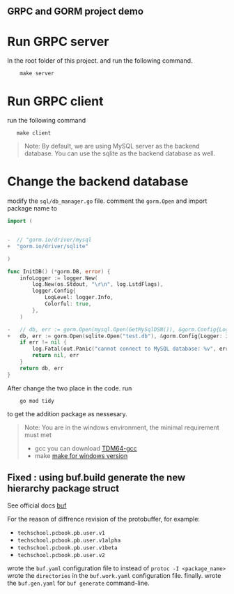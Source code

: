 ## GRPC and GORM project demo

# Run GRPC server

In the root folder of this project. and run the following command.

```shell
	make server
```


# Run GRPC client

run the following command

```shell
   make client
```

> Note: By default, we are using MySQL server as the backend database.
> You can use the sqlite as the backend database as well.

# Change the backend database

modify the `sql/db_manager.go` file.
comment the `gorm.Open` and import package name to 

```go
import (


-  // "gorm.io/driver/mysql
+  "gorm.io/driver/sqlite"

)

func InitDB() (*gorm.DB, error) {
	infoLogger := logger.New(
		log.New(os.Stdout, "\r\n", log.LstdFlags),
		logger.Config{
			LogLevel: logger.Info,
			Colorful: true,
		},
	)

-	// db, err := gorm.Open(mysql.Open(GetMySqlDSN()), &gorm.Config{Logger: infoLogger})
+	db, err := gorm.Open(sqlite.Open("test.db"), &gorm.Config{Logger: infoLogger})
	if err != nil {
		log.Fatal(out.Panic("cannot connect to MySQL database: %v", err))
		return nil, err
	}
	return db, err
}

```

After change the two place in the code. run 

```shell
	go mod tidy
```
to get the addition package as nessesary.

> Note: 
> You are in the windows environment, the minimal requirement must met
>  *  gcc you can download
>     [TDM64-gcc](https://github.com/jmeubank/tdm-gcc/releases/download/v10.3.0-tdm-1/tdm-gcc-10.3.0.exe)
>  * make 
	[make for windows version](http://gnuwin32.sourceforge.net/downlinks/make.php)


## Fixed : using buf.build generate the new hierarchy package struct 

See official docs [buf](https://docs.buf.build)

For the reason of diffrence revision of the protobuffer, for example:

* `techschool.pcbook.pb.user.v1`
* `techschool.pcbook.pb.user.v1alpha`
* `techschool.pcbook.pb.user.v1beta`
* `techschool.pcbook.pb.user.v2`

wrote the `buf.yaml` configuration file to instead of `protoc -I <package_name>`
wrote the `directories` in the `buf.work.yaml` configuration file.
finally. wrote the `buf.gen.yaml` for `buf generate` command-line.